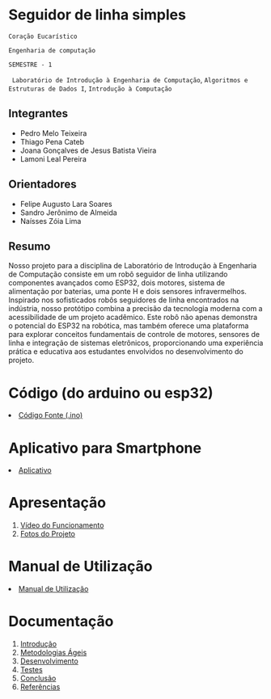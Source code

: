 # Seguidor de linha simples

`Coração Eucarístico`

`Engenharia de computação`

`SEMESTRE - 1`

` Laboratório de Introdução à Engenharia de Computação`, `Algoritmos e Estruturas de Dados I`, `Introdução à Computação`


## Integrantes

* Pedro Melo Teixeira
* Thiago Pena Cateb
* Joana Gonçalves de Jesus Batista Vieira
* Lamoni Leal Pereira

## Orientadores

* Felipe Augusto Lara Soares
* Sandro Jerônimo de Almeida
* Naísses Zóia Lima

## Resumo

Nosso projeto para a disciplina de Laboratório de Introdução à Engenharia de Computação consiste em um robô seguidor de linha utilizando componentes avançados como ESP32, dois motores, sistema de alimentação por baterias, uma ponte H e dois sensores infravermelhos. Inspirado nos sofisticados robôs seguidores de linha encontrados na indústria, nosso protótipo combina a precisão da tecnologia moderna com a acessibilidade de um projeto acadêmico. Este robô não apenas demonstra o potencial do ESP32 na robótica, mas também oferece uma plataforma para explorar conceitos fundamentais de controle de motores, sensores de linha e integração de sistemas eletrônicos, proporcionando uma experiência prática e educativa aos estudantes envolvidos no desenvolvimento do projeto.


# Código (do arduino ou esp32)

<li><a href="Codigo/README.md"> Código Fonte (.ino)</a></li>

# Aplicativo para Smartphone

<li><a href="App/README.md"> Aplicativo </a></li>

# Apresentação

<ol>
<li><a href="Apresentacao/README.md"> Vídeo do Funcionamento</a></li>
<li><a href="Apresentacao/README.md"> Fotos do Projeto</a></li>
</ol>

# Manual de Utilização

<li><a href="Manual/manual de utilização.md"> Manual de Utilização</a></li>


# Documentação

<ol>
<li><a href="Documentacao/01-Introducão.md"> Introdução</a></li>
<li><a href="Documentacao/02-Metodologias Ágeis.md"> Metodologias Ágeis</a></li>
<li><a href="Documentacao/03-Desenvolvimento.md"> Desenvolvimento </a></li>
<li><a href="Documentacao/04-Testes.md"> Testes </a></li>
<li><a href="Documentacao/05-Conclusão.md"> Conclusão </a></li>
<li><a href="Documentacao/06-Referências.md"> Referências </a></li>
</ol>

